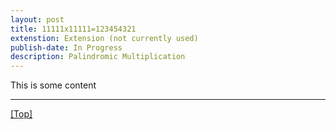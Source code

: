 ```yaml
---
layout: post
title: 11111x11111=123454321
extenstion: Extension (not currently used)
publish-date: In Progress
description: Palindromic Multiplication
---
```


This is some content

-----

[\[Top\]](PalindromicMultiplication)